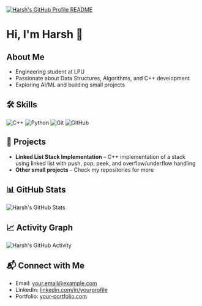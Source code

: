 <a href="https://github.com/harsh0309">
  <picture>
    <source media="(prefers-color-scheme: dark)" srcset="dark_mode.svg">
    <img alt="Harsh's GitHub Profile README" src="light_mode.svg">
  </picture>
</a>

# Hi, I'm Harsh 👋

## About Me
- Engineering student at LPU
- Passionate about Data Structures, Algorithms, and C++ development
- Exploring AI/ML and building small projects

## 🛠 Skills
![C++](https://img.shields.io/badge/C%2B%2B-00599C?style=flat&logo=cplusplus&logoColor=white)
![Python](https://img.shields.io/badge/Python-3776AB?style=flat&logo=python&logoColor=white)
![Git](https://img.shields.io/badge/Git-F05032?style=flat&logo=git&logoColor=white)
![GitHub](https://img.shields.io/badge/GitHub-181717?style=flat&logo=github&logoColor=white)

## 🚀 Projects
- **Linked List Stack Implementation** – C++ implementation of a stack using linked list with push, pop, peek, and overflow/underflow handling
- **Other small projects** – Check my repositories for more

## 📊 GitHub Stats
![Harsh's GitHub Stats](https://github-readme-stats.vercel.app/api?username=harsh0309&show_icons=true&hide_title=true&count_private=true&hide=prs&theme=radical)

## 📈 Activity Graph
![Harsh's GitHub Activity](https://github-readme-activity-graph.cyclic.app/graph?username=harsh0309&theme=github)

## 📬 Connect with Me
- Email: your.email@example.com
- LinkedIn: [linkedin.com/in/yourprofile](https://linkedin.com/in/yourprofile)
- Portfolio: [your-portfolio.com](https://your-portfolio.com)


